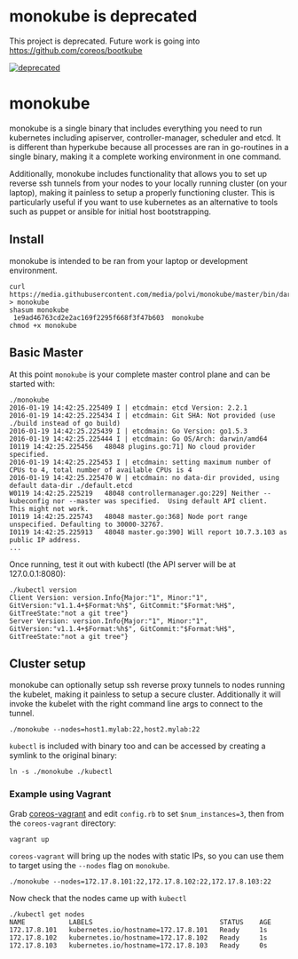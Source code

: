 # monokube is deprecated

This project is deprecated. Future work is going into https://github.com/coreos/bootkube

[![deprecated](http://badges.github.io/stability-badges/dist/deprecated.svg)](http://github.com/badges/stability-badges)

# monokube

monokube is a single binary that includes everything you need to run kubernetes  including apiserver, controller-manager, scheduler and etcd. It is different than hyperkube because all processes are ran in go-routines in a single binary, making it a complete working environment in one command. 

Additionally, monokube includes functionality that allows you to set up reverse ssh tunnels from your nodes to your locally running cluster (on your laptop), making it painless to setup a properly functioning cluster. This is particularly useful if you want to use kubernetes as an alternative to tools such as puppet or ansible for initial host bootstrapping. 

## Install

monokube is intended to be ran from your laptop or development environment. 

```
curl https://media.githubusercontent.com/media/polvi/monokube/master/bin/darwin/amd64/monokube > monokube
shasum monokube 
 1e9ad46763cd2e2ac169f2295f668f3f47b603  monokube
chmod +x monokube
```

## Basic Master


At this point `monokube` is your complete master control plane and can be started with:

```
./monokube
2016-01-19 14:42:25.225409 I | etcdmain: etcd Version: 2.2.1
2016-01-19 14:42:25.225434 I | etcdmain: Git SHA: Not provided (use ./build instead of go build)
2016-01-19 14:42:25.225439 I | etcdmain: Go Version: go1.5.3
2016-01-19 14:42:25.225444 I | etcdmain: Go OS/Arch: darwin/amd64
I0119 14:42:25.225456   48048 plugins.go:71] No cloud provider specified.
2016-01-19 14:42:25.225453 I | etcdmain: setting maximum number of CPUs to 4, total number of available CPUs is 4
2016-01-19 14:42:25.225470 W | etcdmain: no data-dir provided, using default data-dir ./default.etcd
W0119 14:42:25.225219   48048 controllermanager.go:229] Neither --kubeconfig nor --master was specified.  Using default API client.  This might not work.
I0119 14:42:25.225743   48048 master.go:368] Node port range unspecified. Defaulting to 30000-32767.
I0119 14:42:25.225913   48048 master.go:390] Will report 10.7.3.103 as public IP address.
...
```

Once running, test it out with kubectl (the API server will be at 127.0.0.1:8080):

```
./kubectl version
Client Version: version.Info{Major:"1", Minor:"1", GitVersion:"v1.1.4+$Format:%h$", GitCommit:"$Format:%H$", GitTreeState:"not a git tree"}
Server Version: version.Info{Major:"1", Minor:"1", GitVersion:"v1.1.4+$Format:%h$", GitCommit:"$Format:%H$", GitTreeState:"not a git tree"}
```

## Cluster setup

monokube can optionally setup ssh reverse proxy tunnels to nodes running the kubelet, making it painless to setup a secure cluster. Additionally it will invoke the kubelet with the right command line args to connect to the tunnel.

```
./monokube --nodes=host1.mylab:22,host2.mylab:22
```

`kubectl` is included with binary too and can be accessed by creating a symlink to the original binary:

```
ln -s ./monokube ./kubectl 
```


### Example using Vagrant

Grab [coreos-vagrant](https://github.com/coreos/coreos-vagrant) and edit `config.rb` to set `$num_instances=3`, then from the `coreos-vagrant` directory:

```
vagrant up
```

`coreos-vagrant` will bring up the nodes with static IPs, so you can use them to target using the `--nodes` flag on `monokube`. 

```
./monokube --nodes=172.17.8.101:22,172.17.8.102:22,172.17.8.103:22
```

Now check that the nodes came up with `kubectl`

```
./kubectl get nodes
NAME           LABELS                                STATUS    AGE
172.17.8.101   kubernetes.io/hostname=172.17.8.101   Ready     1s
172.17.8.102   kubernetes.io/hostname=172.17.8.102   Ready     1s
172.17.8.103   kubernetes.io/hostname=172.17.8.103   Ready     0s
```
